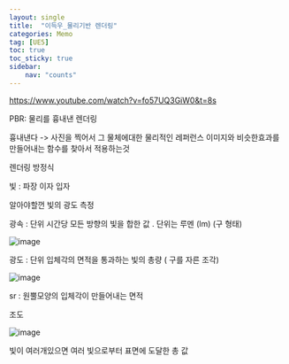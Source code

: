 ```yaml
---
layout: single
title:  "이득우_물리기반 렌더링"
categories: Memo
tag: [UE5]
toc: true
toc_sticky: true
sidebar:
    nav: "counts"
---
```


<https://www.youtube.com/watch?v=fo57UQ3GiW0&t=8s>


PBR: 물리를 흉내낸 렌더링

흉내낸다 -> 사진을 찍어서 그 물체에대한 물리적인 레퍼런스 이미지와 비슷한효과를 만들어내는 함수를 찾아서  적용하는것

렌더링 방정식

빛 : 파장 이자 입자

알아야할껀 빛의 광도 측정

광속 : 단위 시간당 모든 방향의 빛을 합한 값 . 단위는 루멘 (lm) (구 형태)

![image](https://github.com/silverlnng/DatastructureStudy/assets/112385982/1d08c119-5048-4e76-ae29-45ec2df36c9f)

광도 : 단위 입체각의 면적을 통과하는 빛의 총량 ( 구를 자른 조각)

![image](https://github.com/silverlnng/DatastructureStudy/assets/112385982/0838e0b7-fd9f-408f-a8a4-2ae400fa7854)

sr :  원뿔모양의 입체각이 만들어내는 면적

조도

![image](https://github.com/silverlnng/DatastructureStudy/assets/112385982/0d5db91c-e98d-4e4b-aa0d-858fcdb7bd08)

빛이 여러개있으면 여러 빛으로부터 표면에 도달한 총 값



